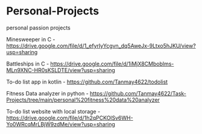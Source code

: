 # Personal-Projects
personal passion projects


Minesweeper in C - https://drive.google.com/file/d/1_efyrIyYcgvn_dq5AweJx-9Ltxo5hJKU/view?usp=sharing

Battleships in C - https://drive.google.com/file/d/1iMjX8CMboblms-MLn9XNC-HR0sKSLDTE/view?usp=sharing

To-do list app in kotlin - https://github.com/Tanmay4622/todolist

Fitness Data analyzer in python - https://github.com/Tanmay4622/Task-Projects/tree/main/personal%20fitness%20data%20analyzer

To-do list website with local storage - https://drive.google.com/file/d/1h2qPCKOlSv6WH-Yo0WRcqMrLBjW9zdMe/view?usp=sharing
